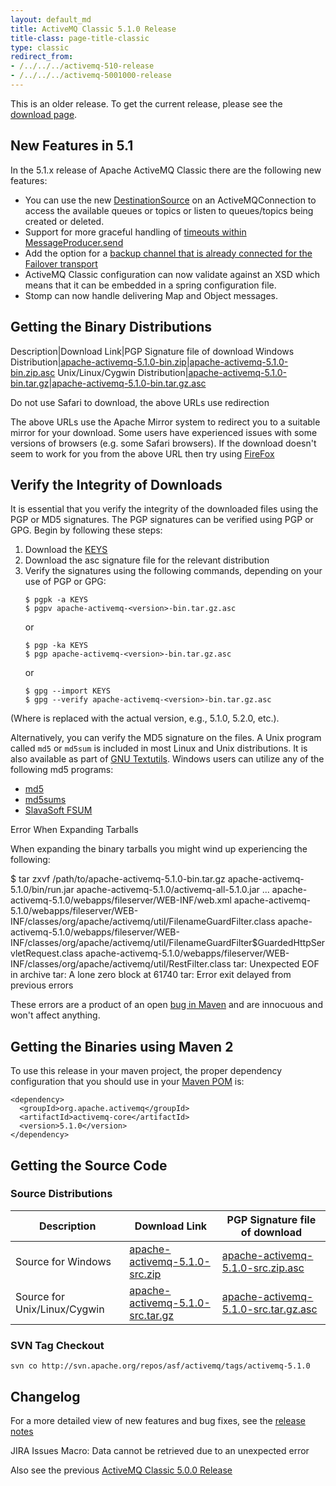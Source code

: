 ```yaml
---
layout: default_md
title: ActiveMQ Classic 5.1.0 Release
title-class: page-title-classic
type: classic
redirect_from:
- /../../../activemq-510-release
- /../../../activemq-5001000-release
---
```


<div class="alert alert-warning">
  This is an older release. To get the current release, please see the <a href="{{site.baseurl}}/components/classic/download" class="alert-link">download page</a>.
</div>

New Features in 5.1
-------------------

In the 5.1.x release of Apache ActiveMQ Classic there are the following new features:

*   You can use the new [DestinationSource](http://activemq.apache.org/maven/activemq-core/apidocs/org/apache/activemq/advisory/DestinationSource.html) on an ActiveMQConnection to access the available queues or topics or listen to queues/topics being created or deleted.
*   Support for more graceful handling of [timeouts within MessageProducer.send](http://issues.apache.org/activemq/browse/AMQ-1517)
*   Add the option for a [backup channel that is already connected for the Failover transport](http://issues.apache.org/activemq/browse/AMQ-1572)
*   ActiveMQ Classic configuration can now validate against an XSD which means that it can be embedded in a spring configuration file.
*   Stomp can now handle delivering Map and Object messages.

Getting the Binary Distributions
--------------------------------

Description|Download Link|PGP Signature file of download
Windows Distribution|[apache-activemq-5.1.0-bin.zip](http://archive.apache.org/dist/activemq/apache-activemq/5.1.0/apache-activemq-5.1.0-bin.zip)|[apache-activemq-5.1.0-bin.zip.asc](http://archive.apache.org/dist/activemq/apache-activemq/apache-activemq-5.1.0-bin.zip.asc)
Unix/Linux/Cygwin Distribution|[apache-activemq-5.1.0-bin.tar.gz](http://archive.apache.org/dist/activemq/apache-activemq/5.1.0/apache-activemq-5.1.0-bin.tar.gz)|[apache-activemq-5.1.0-bin.tar.gz.asc](http://archive.apache.org/dist/activemq/apache-activemq/5.1.0/apache-activemq-5.1.0-bin.tar.gz.asc)

Do not use Safari to download, the above URLs use redirection

The above URLs use the Apache Mirror system to redirect you to a suitable mirror for your download. Some users have experienced issues with some versions of browsers (e.g. some Safari browsers). If the download doesn't seem to work for you from the above URL then try using [FireFox](http://www.mozilla.com/en-US/firefox/)

Verify the Integrity of Downloads
---------------------------------

It is essential that you verify the integrity of the downloaded files using the PGP or MD5 signatures. The PGP signatures can be verified using PGP or GPG. Begin by following these steps:

1.  Download the [KEYS](http://www.apache.org/dist/activemq/KEYS)
2.  Download the asc signature file for the relevant distribution
3.  Verify the signatures using the following commands, depending on your use of PGP or GPG:
    ```
    $ pgpk -a KEYS
    $ pgpv apache-activemq-<version>-bin.tar.gz.asc
    ```
    or
    ```
    $ pgp -ka KEYS
    $ pgp apache-activemq-<version>-bin.tar.gz.asc
    ```
    or
    ```
    $ gpg --import KEYS
    $ gpg --verify apache-activemq-<version>-bin.tar.gz.asc
    ```

(Where <version> is replaced with the actual version, e.g., 5.1.0, 5.2.0, etc.).

Alternatively, you can verify the MD5 signature on the files. A Unix program called `md5` or `md5sum` is included in most Linux and Unix distributions. It is also available as part of [GNU Textutils](http://www.gnu.org/software/textutils/textutils.html). Windows users can utilize any of the following md5 programs:

*   [md5](http://www.fourmilab.ch/md5/)
*   [md5sums](http://www.pc-tools.net/win32/md5sums/)
*   [SlavaSoft FSUM](http://www.slavasoft.com/fsum/)

Error When Expanding Tarballs

When expanding the binary tarballs you might wind up experiencing the following:


$ tar zxvf /path/to/apache-activemq-5.1.0-bin.tar.gz
apache-activemq-5.1.0/bin/run.jar
apache-activemq-5.1.0/activemq-all-5.1.0.jar
...
apache-activemq-5.1.0/webapps/fileserver/WEB-INF/web.xml
apache-activemq-5.1.0/webapps/fileserver/WEB-INF/classes/org/apache/activemq/util/FilenameGuardFilter.class
apache-activemq-5.1.0/webapps/fileserver/WEB-INF/classes/org/apache/activemq/util/FilenameGuardFilter$GuardedHttpServletRequest.class
apache-activemq-5.1.0/webapps/fileserver/WEB-INF/classes/org/apache/activemq/util/RestFilter.class
tar: Unexpected EOF in archive
tar: A lone zero block at 61740
tar: Error exit delayed from previous errors

These errors are a product of an open [bug in Maven](http://jira.codehaus.org/browse/MASSEMBLY-302) and are innocuous and won't affect anything.

Getting the Binaries using Maven 2
----------------------------------

To use this release in your maven project, the proper dependency configuration that you should use in your [Maven POM](http://maven.apache.org/guides/introduction/introduction-to-the-pom.html) is:
```
<dependency>
  <groupId>org.apache.activemq</groupId>
  <artifactId>activemq-core</artifactId>
  <version>5.1.0</version>
</dependency>
```

Getting the Source Code
-----------------------

### Source Distributions

Description|Download Link|PGP Signature file of download
---|---|---
Source for Windows|[apache-activemq-5.1.0-src.zip](http://archive.apache.org/dist/activemq/apache-activemq/5.1.0/apache-activemq-5.1.0-src.zip)|[apache-activemq-5.1.0-src.zip.asc](http://archive.apache.org/dist/activemq/apache-activemq/5.1.0/apache-activemq-5.1.0-src.zip.asc)
Source for Unix/Linux/Cygwin|[apache-activemq-5.1.0-src.tar.gz](http://archive.apache.org/dist/activemq/apache-activemq/5.1.0/apache-activemq-5.1.0-src.tar.gz)|[apache-activemq-5.1.0-src.tar.gz.asc](http://archive.apache.org/dist/activemq/apache-activemq/5.1.0/apache-activemq-5.1.0-src.tar.gz.asc)

### SVN Tag Checkout

```
svn co http://svn.apache.org/repos/asf/activemq/tags/activemq-5.1.0
```

Changelog
---------

For a more detailed view of new features and bug fixes, see the [release notes](http://issues.apache.org/activemq/secure/ReleaseNote.jspa?version=11802&styleName=Html&projectId=10520&Create=Create)

JIRA Issues Macro: Data cannot be retrieved due to an unexpected error

Also see the previous [ActiveMQ Classic 5.0.0 Release](classic-05-00-00)


